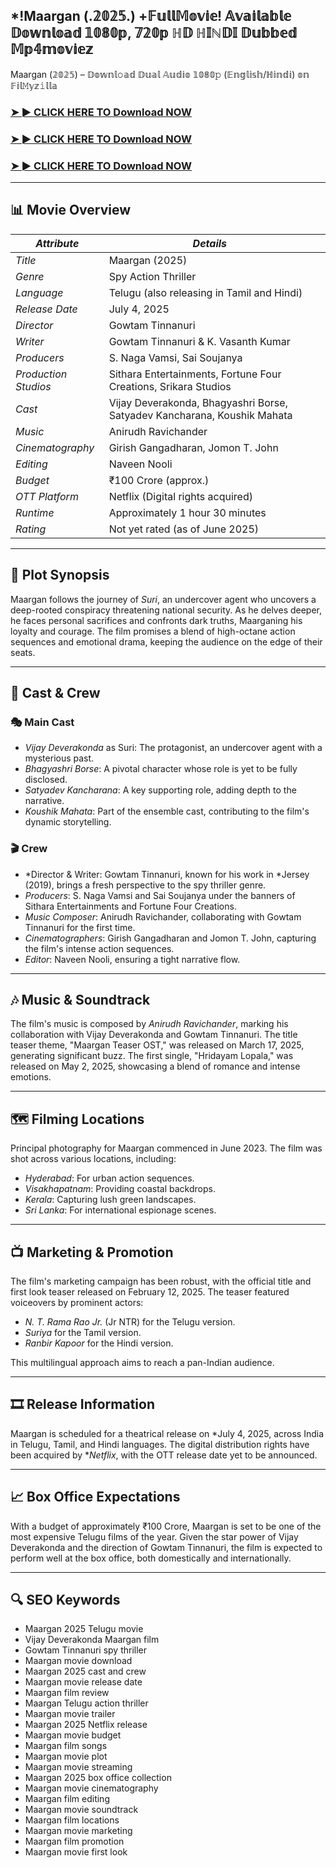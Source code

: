 ## *!Maargan (.𝟚𝟘𝟚𝟝.) +𝔽𝕦𝕝𝕝𝕄𝕠𝕧𝕚𝕖! 𝔸𝕧𝕒𝕚𝕝𝕒𝕓𝕝𝕖 𝔻𝕠𝕨𝕟𝕝𝕠𝕒𝕕 𝟙𝟘𝟠𝟘𝕡, 𝟟𝟚𝟘𝕡 ℍ𝔻 ℍ𝕀ℕ𝔻𝕀 𝔻𝕦𝕓𝕓𝕖𝕕 𝕄𝕡𝟜𝕞𝕠𝕧𝕚𝕖𝕫

Maargan (𝟚𝟘𝟚𝟝) – 𝔻𝕠𝕨𝕟𝕝𝚘𝕒𝕕 𝔻𝕦𝕒𝕝 𝔸𝕦𝕕𝕚𝕠 𝟙𝟘𝟠𝟘𝚙 (𝔼𝕟𝕘𝕝𝕚𝕤𝕙/ℍ𝕚𝕟𝕕𝕚) 𝕠𝕟 𝔽𝕚𝕝𝙼𝕪𝕫𝚒𝕝𝕝𝕒

### <a href="https://is.gd/IqhzbP" rel="nofollow">➤ ► CLICK HERE TO Download NOW</a>

### <a href="https://is.gd/IqhzbP" rel="nofollow">➤ ► CLICK HERE TO Download NOW</a>

### <a href="https://is.gd/IqhzbP" rel="nofollow">➤ ► CLICK HERE TO Download NOW</a>

---

## 📊 Movie Overview

| *Attribute*          | *Details*                                                              |                                                                                                                                  |
| ---------------------- | ------------------------------------------------------------------------ | -------------------------------------------------------------------------------------------------------------------------------- |
| *Title*              | Maargan (2025)                                                           |                                                                                                                                  |
| *Genre*              | Spy Action Thriller                                                      |                                                                                                                                  |
| *Language*           | Telugu (also releasing in Tamil and Hindi)                               |                                                                                                                                  |
| *Release Date*       | July 4, 2025                                                             |                                                                                                                                  |
| *Director*           | Gowtam Tinnanuri                                                         |                                                                                                                                  |
| *Writer*             | Gowtam Tinnanuri & K. Vasanth Kumar                                      |                                                                                                                                  |
| *Producers*          | S. Naga Vamsi, Sai Soujanya                                              |                                                                                                                                  |
| *Production Studios* | Sithara Entertainments, Fortune Four Creations, Srikara Studios          |                                                                                                                                  |
| *Cast*               | Vijay Deverakonda, Bhagyashri Borse, Satyadev Kancharana, Koushik Mahata |                                                                                                                                  |
| *Music*              | Anirudh Ravichander                                                      |                                                                                                                                  |
| *Cinematography*     | Girish Gangadharan, Jomon T. John                                        |                                                                                                                                  |
| *Editing*            | Naveen Nooli                                                             |                                                                                                                                  |
| *Budget*             | ₹100 Crore (approx.)                                                     |                                                                                                                                  |
| *OTT Platform*       | Netflix (Digital rights acquired)                                        |                                                                                                                                  |
| *Runtime*            | Approximately 1 hour 30 minutes                                          |                                                                                                                                  |
| *Rating*             | Not yet rated (as of June 2025)                                          |  |

---

## 🎥 Plot Synopsis

Maargan follows the journey of *Suri*, an undercover agent who uncovers a deep-rooted conspiracy threatening national security. As he delves deeper, he faces personal sacrifices and confronts dark truths, Maarganing his loyalty and courage. The film promises a blend of high-octane action sequences and emotional drama, keeping the audience on the edge of their seats.

---

## 👥 Cast & Crew

### 🎭 Main Cast

* *Vijay Deverakonda* as Suri: The protagonist, an undercover agent with a mysterious past.
* *Bhagyashri Borse*: A pivotal character whose role is yet to be fully disclosed.
* *Satyadev Kancharana*: A key supporting role, adding depth to the narrative.
* *Koushik Mahata*: Part of the ensemble cast, contributing to the film's dynamic storytelling.

### 🎬 Crew

* *Director & Writer: Gowtam Tinnanuri, known for his work in *Jersey (2019), brings a fresh perspective to the spy thriller genre.
* *Producers*: S. Naga Vamsi and Sai Soujanya under the banners of Sithara Entertainments and Fortune Four Creations.
* *Music Composer*: Anirudh Ravichander, collaborating with Gowtam Tinnanuri for the first time.
* *Cinematographers*: Girish Gangadharan and Jomon T. John, capturing the film's intense action sequences.
* *Editor*: Naveen Nooli, ensuring a tight narrative flow.

---

## 🎶 Music & Soundtrack

The film's music is composed by *Anirudh Ravichander*, marking his collaboration with Vijay Deverakonda and Gowtam Tinnanuri. The title teaser theme, "Maargan Teaser OST," was released on March 17, 2025, generating significant buzz. The first single, "Hridayam Lopala," was released on May 2, 2025, showcasing a blend of romance and intense emotions.

---

## 🗺 Filming Locations

Principal photography for Maargan commenced in June 2023. The film was shot across various locations, including:

* *Hyderabad*: For urban action sequences.
* *Visakhapatnam*: Providing coastal backdrops.
* *Kerala*: Capturing lush green landscapes.
* *Sri Lanka*: For international espionage scenes.

---

## 📺 Marketing & Promotion

The film's marketing campaign has been robust, with the official title and first look teaser released on February 12, 2025. The teaser featured voiceovers by prominent actors:

* *N. T. Rama Rao Jr.* (Jr NTR) for the Telugu version.
* *Suriya* for the Tamil version.
* *Ranbir Kapoor* for the Hindi version.

This multilingual approach aims to reach a pan-Indian audience.

---

## 🎞 Release Information

Maargan is scheduled for a theatrical release on *July 4, 2025, across India in Telugu, Tamil, and Hindi languages. The digital distribution rights have been acquired by **Netflix*, with the OTT release date yet to be announced.

---

## 📈 Box Office Expectations

With a budget of approximately ₹100 Crore, Maargan is set to be one of the most expensive Telugu films of the year. Given the star power of Vijay Deverakonda and the direction of Gowtam Tinnanuri, the film is expected to perform well at the box office, both domestically and internationally.

---

## 🔍 SEO Keywords

* Maargan 2025 Telugu movie
* Vijay Deverakonda Maargan film
* Gowtam Tinnanuri spy thriller
* Maargan movie download
* Maargan 2025 cast and crew
* Maargan movie release date
* Maargan film review
* Maargan Telugu action thriller
* Maargan movie trailer
* Maargan 2025 Netflix release
* Maargan movie budget
* Maargan film songs
* Maargan movie plot
* Maargan movie streaming
* Maargan 2025 box office collection
* Maargan movie cinematography
* Maargan film editing
* Maargan movie soundtrack
* Maargan film locations
* Maargan movie marketing
* Maargan film promotion
* Maargan movie first look
